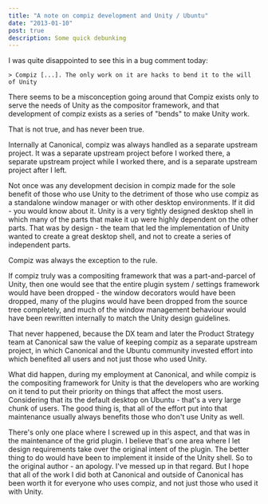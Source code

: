 ```yaml
---
title: "A note on compiz development and Unity / Ubuntu"
date: "2013-01-10"
post: true
description: Some quick debunking
---
```


I was quite disappointed to see this in a bug comment today:

```
> Compiz [...]. The only work on it are hacks to bend it to the will of Unity
```

There seems to be a misconception going around that Compiz exists only to serve the needs of Unity as the compositor framework, and that development of compiz exists as a series of "bends" to make Unity work.

That is not true, and has never been true.

Internally at Canonical, compiz was always handled as a separate upstream project. It was a separate upstream project before I worked there, a separate upstream project while I worked there, and is a separate upstream project after I left.

Not once was any development decision in compiz made for the sole benefit of those who use Unity to the detriment of those who use compiz as a standalone window manager or with other desktop environments. If it did - you would know about it. Unity is a very tightly designed desktop shell in which many of the parts that make it up were highly dependent on the other parts. That was by design - the team that led the implementation of Unity wanted to create a great desktop shell, and not to create a series of independent parts.

Compiz was always the exception to the rule.

If compiz truly was a compositing framework that was a part-and-parcel of Unity, then one would see that the entire plugin system / settings framework would have been dropped - the window decorators would have been dropped, many of the plugins would have been dropped from the source tree completely, and much of the window management behaviour would have been rewritten internally to match the Unity design guidelines.

That never happened, because the DX team and later the Product Strategy team at Canonical saw the value of keeping compiz as a separate upstream project, in which Canonical and the Ubuntu community invested effort into which benefited all users and not just those who used Unity.

What did happen, during my employment at Canonical, and while compiz is the compositing framework for Unity is that the developers who are working on it tend to put their priority on things that affect the most users. Considering that its the default desktop on Ubuntu - that's a very large chunk of users. The good thing is, that all of the effort put into that maintenance usually always benefits those who don't use Unity as well.

There's only one place where I screwed up in this aspect, and that was in the maintenance of the grid plugin. I believe that's one area where I let design requirements take over the original intent of the plugin. The better thing to do would have been to implement it inside of the Unity shell. So to the original author - an apology. I've messed up in that regard. But I hope that all of the work I did both at Canonical and outside of Canonical has been worth it for everyone who uses compiz, and not just those who used it with Unity.
